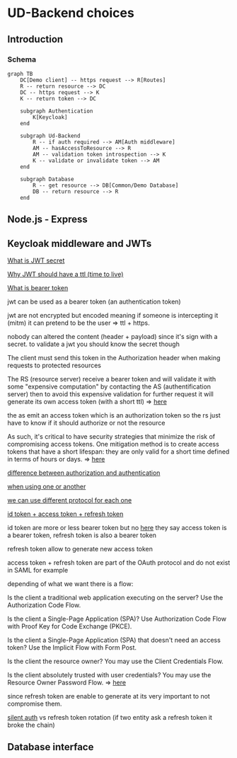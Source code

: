 # UD-Backend choices
## Introduction
### Schema
```mermaid
graph TB
    DC[Demo client] -- https request --> R[Routes]
    R -- return resource --> DC
    DC -- https request --> K
    K -- return token --> DC

    subgraph Authentication
        K[Keycloak]
    end

    subgraph Ud-Backend
        R -- if auth required --> AM[Auth middleware]
        AM -- hasAccessToResource --> R
        AM -- validation token introspection --> K
        K -- validate or invalidate token --> AM
    end

    subgraph Database
        R -- get resource --> DB[Common/Demo Database]
        DB -- return resource --> R
    end
```

## Node.js - Express

## Keycloak middleware and JWTs
[What is JWT secret](https://stackoverflow.com/questions/31309759/what-is-secret-key-for-jwt-based-authentication-and-how-to-generate-it)

[Why JWT should have a ttl (time to live)](https://stackoverflow.com/questions/34259248/what-if-jwt-is-stolen)

[What is bearer token](https://www.devopsschool.com/blog/what-is-bearer-token-and-how-it-works/)

jwt can be used as a bearer token (an authentication token)

jwt are not encrypted but encoded meaning if someone is intercepting it (mitm) it can pretend to be the user => ttl + https.

nobody can altered the content (header + payload) since it's sign with a secret. to validate a jwt you should know the secret though

The client must send this token in the Authorization header when making requests to protected resources

The RS (resource server) receive a bearer token and will validate it with some "expensive computation" by contacting the AS (authentification server) then to avoid this expensive validation for further request it will generate its own access token (with a short ttl) => [here](https://stackoverflow.com/questions/12296017/how-to-validate-an-oauth-2-0-access-token-for-a-resource-server)

the as emit an access token which is an authorization token so the rs just have to know if it should authorize or not the resource

As such, it's critical to have security strategies that minimize the risk of compromising access tokens. One mitigation method is to create access tokens that have a short lifespan: they are only valid for a short time defined in terms of hours or days. => [here](https://auth0.com/blog/refresh-tokens-what-are-they-and-when-to-use-them/)

[difference between authorization and authentication](https://auth0.com/intro-to-iam/authentication-vs-authorization)

[when using one or another](https://auth0.com/blog/id-token-access-token-what-is-the-difference/)

[we can use different protocol for each one](https://auth0.com/blog/refresh-tokens-what-are-they-and-when-to-use-them/)

[id token + access token + refresh token](https://auth0.com/blog/refresh-tokens-what-are-they-and-when-to-use-them/)

id token are more or less bearer token but no [here](https://auth0.com/blog/refresh-tokens-what-are-they-and-when-to-use-them/) they say access token is a bearer token, refresh token is also a bearer token

refresh token allow to generate new access token

access token + refresh token are part of the OAuth protocol and do not exist in SAML for example

depending of what we want there is a flow:

Is the client a traditional web application executing on the server? Use the Authorization Code Flow.

Is the client a Single-Page Application (SPA)? Use Authorization Code Flow with Proof Key for Code Exchange (PKCE).

Is the client a Single-Page Application (SPA) that doesn't need an access token? Use the Implicit Flow with Form Post.

Is the client the resource owner? You may use the Client Credentials Flow.

Is the client absolutely trusted with user credentials? You may use the Resource Owner Password Flow. => [here](https://auth0.com/blog/refresh-tokens-what-are-they-and-when-to-use-them/)


since refresh token are enable to generate at its very important to not compromise them.

[silent auth](https://auth0.com/docs/authenticate/login/configure-silent-authentication) vs refresh token rotation (if two entity ask a refresh token it broke the chain)

## Database interface
